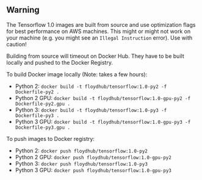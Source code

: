 ## Warning
The Tensorflow 1.0 images are built from source and use optimization flags for best performance on AWS machines. 
This might or might not work on your machine (e.g. you might see an `Illegal Instruction` error). 
Use with caution!

Building from source will timeout on Docker Hub. They have to be built locally and pushed to the Docker Registry.

To build Docker image locally (Note: takes a few hours):
* Python 2: `docker build -t floydhub/tensorflow:1.0-py2 -f Dockerfile-py2 .`
* Python 2 GPU: `docker build -t floydhub/tensorflow:1.0-gpu-py2 -f Dockerfile-py2.gpu .`
* Python 3: `docker build -t floydhub/tensorflow:1.0-py3 -f Dockerfile-py3 .`
* Python 3 GPU: `docker build -t floydhub/tensorflow:1.0-gpu-py3 -f Dockerfile-py3.gpu .`

To push images to Docker registry:
* Python 2: `docker push floydhub/tensorflow:1.0-py2`
* Python 2 GPU: `docker push floydhub/tensorflow:1.0-gpu-py2`
* Python 3: `docker push floydhub/tensorflow:1.0-py3`
* Python 3 GPU: `docker push floydhub/tensorflow:1.0-gpu-py3`